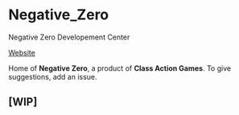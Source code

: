 # Negative_Zero
Negative Zero Developement Center

[Website](https://kyllingene.github.com)


Home of **Negative Zero**, a product of **Class Action Games**.
To give suggestions, add an issue.

## [WIP]
